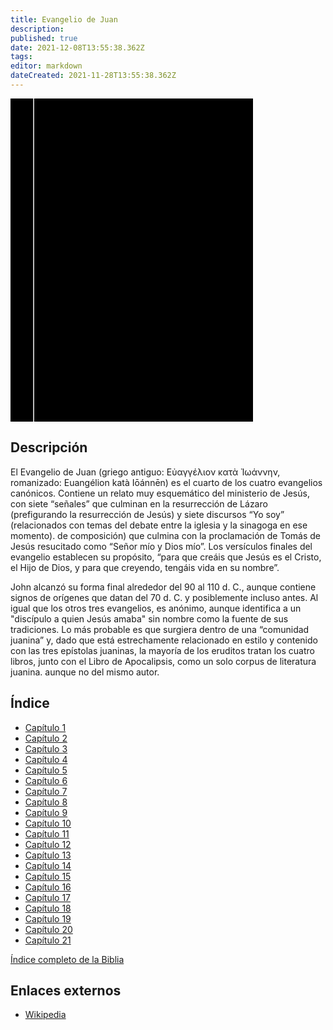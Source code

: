```yaml
---
title: Evangelio de Juan
description: 
published: true
date: 2021-12-08T13:55:38.362Z
tags: 
editor: markdown
dateCreated: 2021-11-28T13:55:38.362Z
---
```


<div class="urantiapedia-book-front urantiapedia-book-bible">
<svg xmlns="http://www.w3.org/2000/svg"
	width="102.6mm" height="136.8mm"
	viewBox="0 0 102.6 136.8" version="1.1">
	<g transform="translate(-7,-5)">
		<rect width="9.6" height="136.8" x="7" y="5" />
		<rect width="96.9" height="136.8" x="17" y="5" />
		<text style="font-size:5px" x="61" y="22">LA BIBLIA</text>
		<text style="font-size:4px" x="61" y="125">Biblia Reina Valera, 1960</text>
		<text style="font-size:9px" x="61" y="60">Evangelio de Juan</text>
	</g>
</svg>
</div>

## Descripción


El Evangelio de Juan (griego antiguo: Εὐαγγέλιον κατὰ Ἰωάννην, romanizado: Euangélion katà Iōánnēn) es el cuarto de los cuatro evangelios canónicos. Contiene un relato muy esquemático del ministerio de Jesús, con siete “señales” que culminan en la resurrección de Lázaro (prefigurando la resurrección de Jesús) y siete discursos “Yo soy” (relacionados con temas del debate entre la iglesia y la sinagoga en ese momento). de composición) que culmina con la proclamación de Tomás de Jesús resucitado como “Señor mío y Dios mío”. Los versículos finales del evangelio establecen su propósito, “para que creáis que Jesús es el Cristo, el Hijo de Dios, y para que creyendo, tengáis vida en su nombre”.

John alcanzó su forma final alrededor del 90 al 110 d. C., aunque contiene signos de orígenes que datan del 70 d. C. y posiblemente incluso antes. Al igual que los otros tres evangelios, es anónimo, aunque identifica a un "discípulo a quien Jesús amaba" sin nombre como la fuente de sus tradiciones. Lo más probable es que surgiera dentro de una “comunidad juanina” y, dado que está estrechamente relacionado en estilo y contenido con las tres epístolas juaninas, la mayoría de los eruditos tratan los cuatro libros, junto con el Libro de Apocalipsis, como un solo corpus de literatura juanina. aunque no del mismo autor. 

## Índice

- [Capítulo 1](/es/Bible/John/1)
- [Capítulo 2](/es/Bible/John/2)
- [Capítulo 3](/es/Bible/John/3)
- [Capítulo 4](/es/Bible/John/4)
- [Capítulo 5](/es/Bible/John/5)
- [Capítulo 6](/es/Bible/John/6)
- [Capítulo 7](/es/Bible/John/7)
- [Capítulo 8](/es/Bible/John/8)
- [Capítulo 9](/es/Bible/John/9)
- [Capítulo 10](/es/Bible/John/10)
- [Capítulo 11](/es/Bible/John/11)
- [Capítulo 12](/es/Bible/John/12)
- [Capítulo 13](/es/Bible/John/13)
- [Capítulo 14](/es/Bible/John/14)
- [Capítulo 15](/es/Bible/John/15)
- [Capítulo 16](/es/Bible/John/16)
- [Capítulo 17](/es/Bible/John/17)
- [Capítulo 18](/es/Bible/John/18)
- [Capítulo 19](/es/Bible/John/19)
- [Capítulo 20](/es/Bible/John/20)
- [Capítulo 21](/es/Bible/John/21)



[Índice completo de la Biblia](/es/index/bible)


## Enlaces externos

- [Wikipedia](https://en.wikipedia.org/wiki/Gospel_of_John)